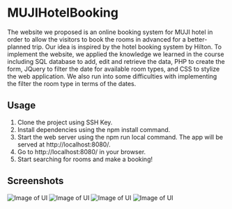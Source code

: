 # MUJIHotelBooking
The website we proposed is an online booking system for MUJI hotel in order to allow the visitors to book the rooms in advanced for a better-planned trip. Our idea is inspired by the hotel booking system by Hilton. To implement the website, we applied the knowledge we learned in the course including SQL database to add, edit and retrieve the data, PHP to create the form, JQuery to filter the date for available room types, and CSS to stylize the web application. We also run into some difficulties with implementing the filter the room type in terms of the dates. 

## Usage
1. Clone the project using SSH Key.
2. Install dependencies using the npm install command.
3. Start the web server using the npm run local command. The app will be served at http://localhost:8080/.
4. Go to http://localhost:8080/ in your browser.
5. Start searching for rooms and make a booking!

## Screenshots
![Image of UI](http://www.sfu.ca/~qza62/img/muji0.png)
![Image of UI](http://www.sfu.ca/~qza62/img/muji1.png)
![Image of UI](http://www.sfu.ca/~qza62/img/muji2.png)
![Image of UI](http://www.sfu.ca/~qza62/img/muji3.png)
